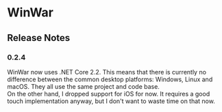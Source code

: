 # WinWar
## Release Notes
### 0.2.4
WinWar now uses .NET Core 2.2. This means that there is currently no difference between 
the common desktop platforms: Windows, Linux and macOS. They all use the same project and
code base.  
On the other hand, I dropped support for iOS for now. It requires a good touch implementation 
anyway, but I don't want to waste time on that now.
